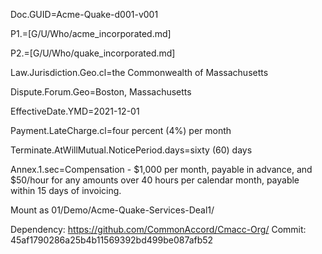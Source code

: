 Doc.GUID=Acme-Quake-d001-v001


P1.=[G/U/Who/acme_incorporated.md]

P2.=[G/U/Who/quake_incorporated.md]

Law.Jurisdiction.Geo.cl=the Commonwealth of Massachusetts

Dispute.Forum.Geo=Boston, Massachusetts

EffectiveDate.YMD=2021-12-01

Payment.LateCharge.cl=four percent (4%) per month

Terminate.AtWillMutual.NoticePeriod.days=sixty (60) days

Annex.1.sec=Compensation - $1,000 per month, payable in advance, and $50/hour for any amounts over 40 hours per calendar month, payable within 15 days of invoicing. 


Mount as 01/Demo/Acme-Quake-Services-Deal1/

Dependency: https://github.com/CommonAccord/Cmacc-Org/
Commit: 45af1790286a25b4b11569392bd499be087afb52

